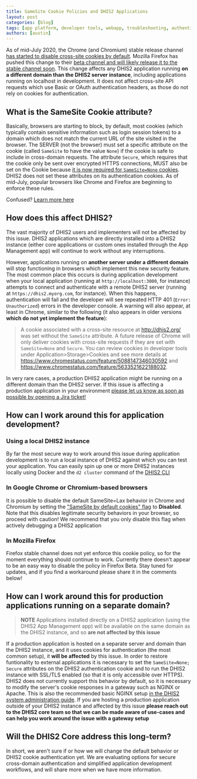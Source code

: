 ```yaml
---
title: SameSite Cookie Policies and DHIS2 Applications
layout: post
categories: [blog]
tags: [app platform, developer tools, webapp, troubleshooting, authentication]
authors: [austin]
---
```


As of mid-July 2020, the Chrome (and Chromium) stable release channel [has started to disable cross-site cookies by default](https://www.chromium.org/updates/same-site). Mozilla Firefox has pushed this change to their [beta channel and will likely release it to the stable channel soon](https://hacks.mozilla.org/2020/08/changes-to-samesite-cookie-behavior/). This change affects any DHIS2 application running **on a different domain than the DHIS2 server instance**, including applications running on localhost in development. It does not affect cross-site API requests which use Basic or OAuth authentication headers, as those do not rely on cookies for authentication.

## What is the SameSite Cookie attribute?

Basically, browsers are starting to block, by default, most cookies (which typically contain sensitive information such as login session tokens) to a domain which does not match the current URL of the site visited in the browser. The SERVER (not the browser) must set a specific attribute on the cookie (called `SameSite` to have the value `None`) if the cookie is safe to include in cross-domain requests. The attribute `Secure`, which requires that the cookie only be sent over encrypted HTTPS connections, MUST also be set on the Cookie because [it is now required for `SameSite=None` cookies](https://web.dev/samesite-cookies-explained/#samesitenone-must-be-secure). DHIS2 does not set these attributes on its authentication cookies. As of mid-July, popular browsers like Chrome and Firefox are beginning to enforce these rules.

Confused? [Learn more here](https://web.dev/samesite-cookies-explained/)

## How does this affect DHIS2?

The vast majority of DHIS2 users and implementers will not be affected by this issue. DHIS2 applications which are directly installed into a DHIS2 instance (either core applications or custom ones installed through the App Management app) will continue to work without any interruptions.

However, applications running on **another server under a different domain** will stop functioning in browsers which implement this new security feature. The most common place this occurs is during application development when your local application (running at `http://localhost:3000`, for instance) attempts to connect and authenticate with a remote DHIS2 server (running at `https://dhis2.myorg.com`, for instance). When this happens, authentication will fail and the developer will see repeated HTTP 401 (`Error: Unauthorized`) errors in the developer console. A warning will also appear, at least in Chrome, similar to the following (it also appears in older versions **which do not yet implement the feature**):

> A cookie associated with a cross-site resource at http://dhis2.org/ was set without the `SameSite` attribute. A future release of Chrome will only deliver cookies with cross-site requests if they are set with `SameSite=None` and `Secure`. You can review cookies in developer tools under Application>Storage>Cookies and see more details at https://www.chromestatus.com/feature/5088147346030592 and https://www.chromestatus.com/feature/5633521622188032.

In very rare cases, a production DHIS2 application might be running on a different domain than the DHIS2 server. If this issue is affecting a production application in your environment [please let us know as soon as possible by opening a Jira ticket!](https://jira.dhis2.org)

## How can I work around this for application development?

### Using a local DHIS2 instance

By far the most secure way to work around this issue during application development is to run a local instance of DHIS2 against which you can test your application. You can easily spin up one or more DHIS2 instances locally using Docker and the `d2 cluster` command of the [DHIS2 CLI](https://cli.dhis2.nu/#/commands/d2-cluster)

### In Google Chrome or Chromium-based browsers

It is possible to disable the default SameSite=Lax behavior in Chrome and Chromium by setting the ["SameSite by default cookies" flag](chrome://flags/#same-site-by-default-cookies) to **Disabled**. Note that this disables legitimate security behaviors in your browser, so proceed with caution! We recommend that you only disable this flag when actively debugging a DHIS2 application

### In Mozilla Firefox

Firefox stable channel does not yet enforce this cookie policy, so for the moment everything should continue to work. Currently there doesn't appear to be an easy way to disable the policy in Firefox Beta. Stay tuned for updates, and if you find a workaround please share it in the comments below!

## How can I work around this for production applications running on a separate domain?

> **NOTE** Applications installed directly on a DHIS2 application (using the DHIS2 App Management app) will be available on the same domain as the DHIS2 instance, and so **are not affected by this issue**

If a production application is hosted on a separate server and domain than the DHIS2 instance, and it uses cookies for authentication (the most common setup), it **will be affected** by this issue. In order to restore funtionality to external applications it is necessary to set the `SameSite=None; Secure` attributes on the DHIS2 authentication cookie and to run the DHIS2 instance with SSL/TLS enabled (so that it is only accessible over HTTPS). DHIS2 does not currently support this behavior by default, so it is necessary to modify the server's cookie responses in a gateway such as NGINX or Apache. This is also the recommended basic NGINX setup [in the DHIS2 system administration guide](https://docs.dhis2.org/2.34/en/dhis2_system_administration_guide/installation.html#basic-nginx-setup).  If you are hosting a production application outside of your DHIS2 instance and affected by this issue **please reach out to the DHIS2 core team so that we can be made aware of use-cases and can help you work around the issue with a gateway setup**

## Will the DHIS2 Core address this long-term?

In short, we aren't sure if or how we will change the default behavior or DHIS2 cookie authentication yet. We are evaluating options for secure cross-domain authentication and simplified application development workflows, and will share more when we have more information.
